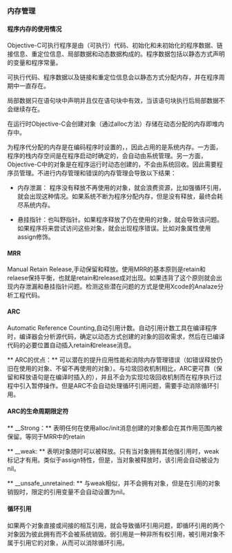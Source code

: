 ### 内存管理

#### 程序内存的使用情况

Objective-C可执行程序是由（可执行）代码、初始化和未初始化的程序数据、链接信息、重定位信息、局部数据和动态数据构成的。程序数据包括以静态方式声明的变量和程序常量。

可执行代码、程序数据以及链接和重定位信息会以静态方式分配内存，并在程序周期中一直存在。

局部数据只在语句块中声明并且仅在语句块中有效，当该语句块执行后局部数据不会继续存在。

在运行时Objective-C会创建对象（通过alloc方法）存储在动态分配的内存即堆内存中。

为程序代分配的内存是在编码程序时设置的，，因此占用的是系统内存。一方面，程序的栈内存空间是在程序启动时确定的，会自动由系统管理。另一方面，Objective-C中的对象是在程序运行时动态创建的，不会由系统回收。因此需要程序员管理。不进行内存管理和错误的内存管理会导致以下结果：

* 内存泄漏： 程序没有释放不再使用的对象，就会浪费资源，比如强循环引用，就会出现这种情况。如果系统不断为程序分配内存，但是没有释放，最终会耗尽系统内存。

* 悬挂指针：也叫野指针。如果程序释放了仍在使用的对象，就会导致该问题。如果程序将来尝试访问这些对象，就会出现程序错误。比如对象属性使用assign修饰。

#### MRR
Manual Retain Release,手动保留和释放。使用MRR的基本原则是retain和relaese保持平衡，也就是retain和release成对出现。如果违背了这个原则就会出现内存泄漏和悬挂指针问题。检测这些潜在问题的方式是使用Xcode的Analaze分析工程代码。

#### ARC
Automatic Reference Counting,自动引用计数。自动引用计数工具在编译程序时，编译器会分析源代码，确定以动态方式创建的对象的回收需求，然后在已编译代码的必要位置自动插入retain和release消息。

** ARC的优点：** 可以潜在的提升应用性能和消除内存管理错误（如错误释放仍旧在使用的对象、不留不再使用的对象）。与垃圾回收机制相比，ARC更可靠（保留和释放语句是在编译时插入的），并且不会为实现垃圾回收机制而在程序执行过程中引入暂停操作。但是ARC不会自动处理循环引用问题，需要手动消除循环引用。

#### ARC的生命周期限定符
** __Strong：** 表明任何在使用alloc/init消息创建的对象都会在其作用范围内被保留。等同于MRR中的retain

** __weak: **  表明对象随时可以被释放。只有当对象拥有其他强引用时，weak标记才有用。类似于assign特性，但是，当对象被释放时，该引用会自动被设为nil。

** __unsafe_unretained: ** 与weak相似，并不会拥有对象，但是在引用的对象销毁时，限定的引用变量不会自动设置为nil。


#### 循环引用

如果两个对象直接或间接的相互引用，就会导致循环引用问题，即循环引用的两个对象因为彼此拥有而不会被系统销毁。弱引用是一种非所有权引用，被引用对象不属于引用它的对象，从而可以消除循环引用。




